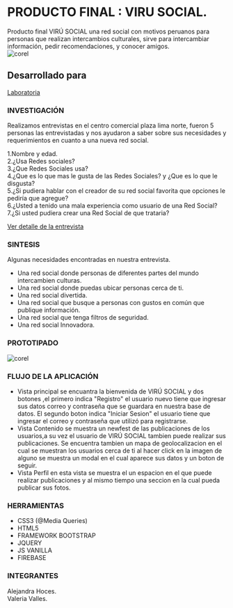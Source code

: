 # PRODUCTO FINAL : VIRU SOCIAL.

Producto final VIRÚ SOCIAL una red social con motivos peruanos para personas que realizan intercambios culturales, sirve para intercambiar información, pedir recomendaciones, y conocer amigos.  
![corel](https://user-images.githubusercontent.com/31807340/39160264-e9f25e28-472f-11e8-974b-36c5ae1f8982.png)

## Desarrollado para 
[Laboratoria](http://laboratoria.la)  

### INVESTIGACIÓN  
Realizamos entrevistas en el centro comercial plaza lima norte, fueron 5 personas las entrevistadas y nos ayudaron a saber sobre sus necesidades y requerimientos en cuanto a una nueva red social.  

1.Nombre y edad.  
2.¿Usa Redes sociales?  
3.¿Que Redes Sociales usa?  
4.¿Que es lo que mas le gusta de las Redes Sociales? y ¿Que es lo que le disgusta?  
5.¿Si pudiera hablar con el creador de su red social favorita que opciones le pediría que agregue?  
6.¿Usted a tenido una mala experiencia como usuario de una Red Social?  
7.¿Si usted pudiera crear una Red Social de que trataria?  

[Ver detalle de la entrevista](https://trello.com/c/HiNz79AQ/5-d%C3%ADa-1preguntas-de-la-entrevista-identificar-una-necesidad-empatizar)  

### SINTESIS
Algunas necesidades encontradas en nuestra entrevista.  

- Una red social donde personas de diferentes partes del mundo intercambien culturas.  
- Una red social donde puedas ubicar personas cerca de ti.  
- Una red social divertida.  
- Una red social que busque a personas con gustos en común que publique información.  
- Una red social que tenga filtros de seguridad.  
- Una red social Innovadora.  

### PROTOTIPADO  
![corel](https://user-images.githubusercontent.com/31807340/39161641-5494e82a-4737-11e8-97c5-dbedfff5f573.png)

### FLUJO DE LA APLICACIÓN
- Vista principal se encuantra la bienvenida de VIRÚ SOCIAL y dos botones ,el primero indica "Registro" el usuario nuevo tiene que ingresar sus datos correo y contraseña que se guardara en nuestra base de datos. El segundo boton indica "Iniciar Sesion" el usuario tiene que ingresar el correo y contraseña que utilizó para registrarse.
- Vista Contenido se muestra un newfest de las publicaciones de los usuarios,a su vez el usuario de VIRÚ SOCIAL tambien puede realizar sus publicaciones. Se encuentra tambien un mapa de geolocalizacion en el cual se muestran los usuarios cerca de ti al hacer click en la imagen de alguno se muestra un modal en el cual aparece sus datos y un boton de seguir.
- Vista Perfil en esta vista se muestra el un espacion en el que puede realizar publicaciones y al mismo tiempo una seccion en la cual pueda publicar sus fotos.

### HERRAMIENTAS
- CSS3 (@Media Queries)  
- HTML5  
- FRAMEWORK BOOTSTRAP  
- JQUERY  
- JS VANILLA  
- FIREBASE

### INTEGRANTES  
Alejandra Hoces.  
Valeria Valles.
